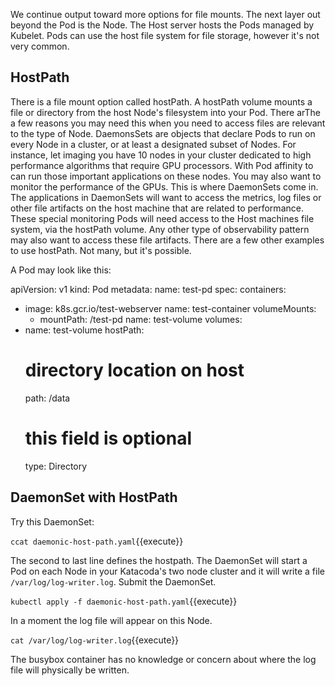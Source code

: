 We continue output toward more options for file mounts. The next layer out beyond the Pod is the Node. The Host server hosts the Pods managed by Kubelet. Pods can use the host file system for file storage, however it's not very common.

## HostPath

There is a file mount option called hostPath. A hostPath volume mounts a file or directory from the host Node's filesystem into your Pod. There arThe a few reasons you may need this when you need to access files are relevant to the type of Node. DaemonsSets are objects that declare Pods to run on every Node in a cluster, or at least a designated subset of Nodes. For instance, let imaging you have 10 nodes in your cluster dedicated to high performance algorithms that require GPU processors. With Pod affinity to can run those important applications on these nodes. You may also want to monitor the performance of the GPUs. This is where DaemonSets come in. The applications in DaemonSets will want to access the metrics, log files or other file artifacts on the host machine that are related to performance. These special monitoring Pods will need access to the Host machines file system, via the hostPath volume. Any other type of observability pattern may also want to access these file artifacts. There are a few other examples to use hostPath. Not many, but it's possible.

A Pod may look like this:

apiVersion: v1
kind: Pod
metadata:
  name: test-pd
spec:
  containers:
  - image: k8s.gcr.io/test-webserver
    name: test-container
    volumeMounts:
    - mountPath: /test-pd
      name: test-volume
  volumes:
  - name: test-volume
    hostPath:
      # directory location on host
      path: /data
      # this field is optional
      type: Directory

## DaemonSet with HostPath

Try this DaemonSet:

`ccat daemonic-host-path.yaml`{{execute}}

The second to last line defines the hostpath. The DaemonSet will start a Pod on each Node in your Katacoda's two node cluster and it will write a file `/var/log/log-writer.log`. Submit the DaemonSet.

`kubectl apply -f daemonic-host-path.yaml`{{execute}}

In a moment the log file will appear on this Node.

`cat /var/log/log-writer.log`{{execute}}

The busybox container has no knowledge or concern about where the log file will physically be written.
